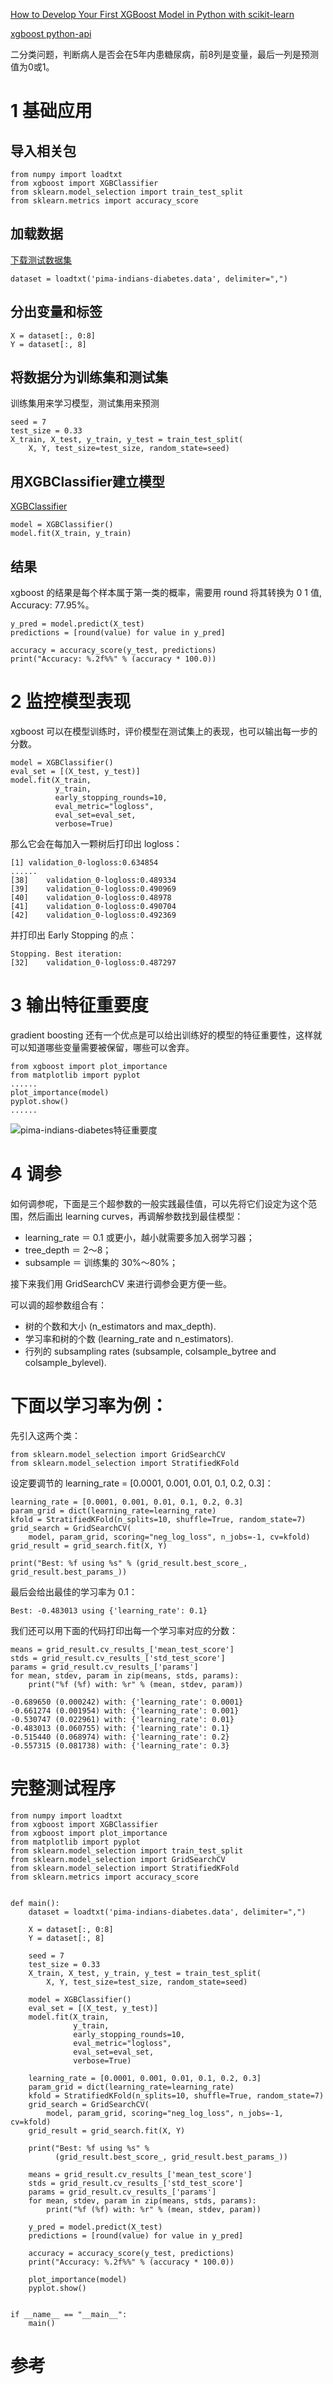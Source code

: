 [How to Develop Your First XGBoost Model in Python with scikit-learn](https://machinelearningmastery.com/develop-first-xgboost-model-python-scikit-learn/)

[xgboost python-api](http://xgboost.readthedocs.io/en/latest/python/python_api.html)

二分类问题，判断病人是否会在5年内患糖尿病，前8列是变量，最后一列是预测值为0或1。
# 1 基础应用
## 导入相关包
```
from numpy import loadtxt
from xgboost import XGBClassifier
from sklearn.model_selection import train_test_split
from sklearn.metrics import accuracy_score
```
## 加载数据
[下载测试数据集](https://archive.ics.uci.edu/ml/machine-learning-databases/pima-indians-diabetes/pima-indians-diabetes.data)
```
dataset = loadtxt('pima-indians-diabetes.data', delimiter=",")
```
## 分出变量和标签
```
X = dataset[:, 0:8]
Y = dataset[:, 8]
```
## 将数据分为训练集和测试集
训练集用来学习模型，测试集用来预测
```
seed = 7
test_size = 0.33
X_train, X_test, y_train, y_test = train_test_split(
    X, Y, test_size=test_size, random_state=seed)
```
## 用XGBClassifier建立模型
[XGBClassifier](http://xgboost.readthedocs.io/en/latest/python/python_api.html#module-xgboost.sklearn)
```
model = XGBClassifier()
model.fit(X_train, y_train)
```
## 结果
xgboost 的结果是每个样本属于第一类的概率，需要用 round 将其转换为 0 1 值, Accuracy: 77.95%。
```
y_pred = model.predict(X_test)
predictions = [round(value) for value in y_pred]

accuracy = accuracy_score(y_test, predictions)
print("Accuracy: %.2f%%" % (accuracy * 100.0))
```
# 2 监控模型表现
xgboost 可以在模型训练时，评价模型在测试集上的表现，也可以输出每一步的分数。
```
model = XGBClassifier()
eval_set = [(X_test, y_test)]
model.fit(X_train,
          y_train,
          early_stopping_rounds=10,
          eval_metric="logloss",
          eval_set=eval_set,
          verbose=True)
```
那么它会在每加入一颗树后打印出 logloss：
```
[1]	validation_0-logloss:0.634854
......
[38]	validation_0-logloss:0.489334
[39]	validation_0-logloss:0.490969
[40]	validation_0-logloss:0.48978
[41]	validation_0-logloss:0.490704
[42]	validation_0-logloss:0.492369
```
并打印出 Early Stopping 的点：
```
Stopping. Best iteration:
[32]	validation_0-logloss:0.487297
```
# 3 输出特征重要度
gradient boosting 还有一个优点是可以给出训练好的模型的特征重要性，这样就可以知道哪些变量需要被保留，哪些可以舍弃。
```
from xgboost import plot_importance
from matplotlib import pyplot
......
plot_importance(model)
pyplot.show()
......
```
![pima-indians-diabetes特征重要度](http://note.youdao.com/yws/api/personal/file/8457ACFCD22F4AA391FEAD4D3B48AF0C?method=download&shareKey=69f3cb2b0759bed0c5d6c1958e797698)
# 4 调参
如何调参呢，下面是三个超参数的一般实践最佳值，可以先将它们设定为这个范围，然后画出 learning curves，再调解参数找到最佳模型：
- learning_rate ＝ 0.1 或更小，越小就需要多加入弱学习器；
- tree_depth ＝ 2～8；
- subsample ＝ 训练集的 30%～80%；

接下来我们用 GridSearchCV 来进行调参会更方便一些。

可以调的超参数组合有：
- 树的个数和大小 (n_estimators and max_depth).
- 学习率和树的个数 (learning_rate and n_estimators).
- 行列的 subsampling rates (subsample, colsample_bytree and colsample_bylevel).
# 下面以学习率为例：
先引入这两个类：
```
from sklearn.model_selection import GridSearchCV
from sklearn.model_selection import StratifiedKFold
```
设定要调节的 learning_rate = [0.0001, 0.001, 0.01, 0.1, 0.2, 0.3]：
```
learning_rate = [0.0001, 0.001, 0.01, 0.1, 0.2, 0.3]
param_grid = dict(learning_rate=learning_rate)
kfold = StratifiedKFold(n_splits=10, shuffle=True, random_state=7)
grid_search = GridSearchCV(
    model, param_grid, scoring="neg_log_loss", n_jobs=-1, cv=kfold)
grid_result = grid_search.fit(X, Y)

print("Best: %f using %s" % (grid_result.best_score_, grid_result.best_params_))
```
最后会给出最佳的学习率为 0.1：
```
Best: -0.483013 using {'learning_rate': 0.1}
```
我们还可以用下面的代码打印出每一个学习率对应的分数：
```
means = grid_result.cv_results_['mean_test_score']
stds = grid_result.cv_results_['std_test_score']
params = grid_result.cv_results_['params']
for mean, stdev, param in zip(means, stds, params):
    print("%f (%f) with: %r" % (mean, stdev, param))
```
```
-0.689650 (0.000242) with: {'learning_rate': 0.0001}
-0.661274 (0.001954) with: {'learning_rate': 0.001}
-0.530747 (0.022961) with: {'learning_rate': 0.01}
-0.483013 (0.060755) with: {'learning_rate': 0.1}
-0.515440 (0.068974) with: {'learning_rate': 0.2}
-0.557315 (0.081738) with: {'learning_rate': 0.3}
```
# 完整测试程序
```
from numpy import loadtxt
from xgboost import XGBClassifier
from xgboost import plot_importance
from matplotlib import pyplot
from sklearn.model_selection import train_test_split
from sklearn.model_selection import GridSearchCV
from sklearn.model_selection import StratifiedKFold
from sklearn.metrics import accuracy_score


def main():
    dataset = loadtxt('pima-indians-diabetes.data', delimiter=",")

    X = dataset[:, 0:8]
    Y = dataset[:, 8]

    seed = 7
    test_size = 0.33
    X_train, X_test, y_train, y_test = train_test_split(
        X, Y, test_size=test_size, random_state=seed)

    model = XGBClassifier()
    eval_set = [(X_test, y_test)]
    model.fit(X_train,
              y_train,
              early_stopping_rounds=10,
              eval_metric="logloss",
              eval_set=eval_set,
              verbose=True)

    learning_rate = [0.0001, 0.001, 0.01, 0.1, 0.2, 0.3]
    param_grid = dict(learning_rate=learning_rate)
    kfold = StratifiedKFold(n_splits=10, shuffle=True, random_state=7)
    grid_search = GridSearchCV(
        model, param_grid, scoring="neg_log_loss", n_jobs=-1, cv=kfold)
    grid_result = grid_search.fit(X, Y)

    print("Best: %f using %s" %
          (grid_result.best_score_, grid_result.best_params_))

    means = grid_result.cv_results_['mean_test_score']
    stds = grid_result.cv_results_['std_test_score']
    params = grid_result.cv_results_['params']
    for mean, stdev, param in zip(means, stds, params):
        print("%f (%f) with: %r" % (mean, stdev, param))

    y_pred = model.predict(X_test)
    predictions = [round(value) for value in y_pred]

    accuracy = accuracy_score(y_test, predictions)
    print("Accuracy: %.2f%%" % (accuracy * 100.0))

    plot_importance(model)
    pyplot.show()


if __name__ == "__main__":
    main()
```
# 参考
